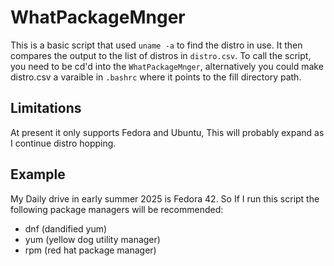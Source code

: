 # WhatPackageMnger
This is a basic script that used `uname -a` to find the distro in use. It then compares the output to the list of distros in `distro.csv`.
To call the script, you need to be cd'd into the `WhatPackageMnger`, alternatively you could make distro.csv a varaible in `.bashrc` where it points to the fill directory path.


## Limitations
At present it only supports Fedora and Ubuntu, This will probably expand as I continue distro hopping. 

## Example
My Daily drive in early summer 2025 is Fedora 42. So If I run this script the following package managers will be recommended:
- dnf (dandified yum)
- yum (yellow dog utility manager)
- rpm (red hat package manager)